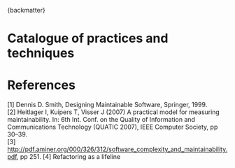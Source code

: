 {backmatter}

# Catalogue of practices and techniques

# References

[1] Dennis D. Smith, Designing Maintainable Software, Springer, 1999. <br>
[2] Heitlager I, Kuipers T, Visser J (2007) A practical model for measuring maintainability. In: 6th Int. Conf. on the Quality of Information and Communications Technology (QUATIC 2007), IEEE Computer Society, pp 30–39. <br>
[3] http://pdf.aminer.org/000/326/312/software_complexity_and_maintainability.pdf, pp 251.
[4] Refactoring as a lifeline
